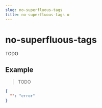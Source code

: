 ```yaml
---
slug: no-superfluous-tags
title: no-superfluous-tags ⚙️
---
```

# no-superfluous-tags
TODO

## Example
> TODO
```json
{
  "": "error"
}
```

